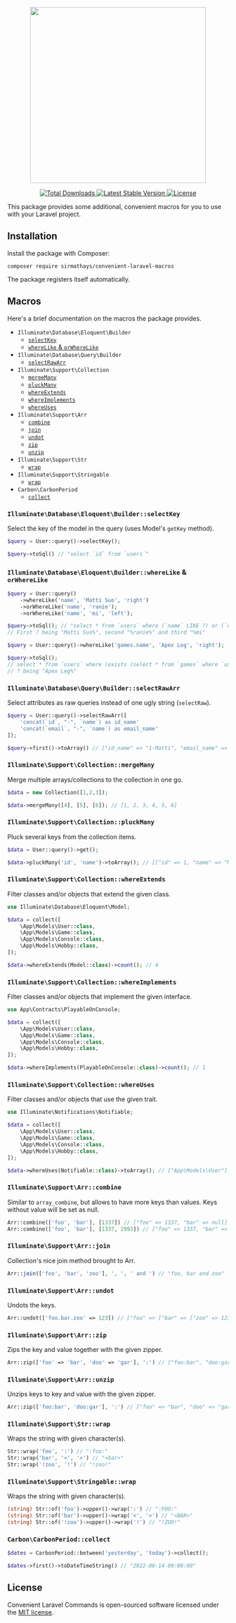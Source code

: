 <p align="center">
    <img src="https://matti.suoraniemi.com/storage/forur3.png" width="400">
</p>

<p align="center">
    <a href="https://packagist.org/packages/sirmathays/convenient-laravel-macros">
        <img src="https://img.shields.io/packagist/dt/sirmathays/convenient-laravel-macros" alt="Total Downloads">
    </a>
    <a href="https://packagist.org/packages/sirmathays/convenient-laravel-macros">
        <img src="https://img.shields.io/packagist/v/sirmathays/convenient-laravel-macros" alt="Latest Stable Version">
    </a>
    <a href="https://packagist.org/packages/sirmathays/convenient-laravel-macros">
        <img src="https://img.shields.io/packagist/l/sirmathays/convenient-laravel-macros" alt="License">
    </a>
</p>

This package provides some additional, convenient macros for you to use with your Laravel project.

## Installation

Install the package with Composer:

    composer require sirmathays/convenient-laravel-macros

The package registers itself automatically.

## Macros

Here's a brief documentation on the macros the package provides.

- `Illuminate\Database\Eloquent\Builder`
  - [`selectKey`](#illuminatedatabaseeloquentbuilderselectkey)
  - [`whereLike` & `orWhereLike`](#illuminatedatabaseeloquentbuilderwherelike--orwherelike)
- `Illuminate\Database\Query\Builder`
  - [`selectRawArr`](#illuminatedatabasequerybuilderselectrawarr)
- `Illuminate\Support\Collection`
  - [`mergeMany`](#illuminatesupportcollectionmergemany)
  - [`pluckMany`](#illuminatesupportcollectionpluckmany)
  - [`whereExtends`](#illuminatesupportcollectionwhereextends)
  - [`whereImplements`](#illuminatesupportcollectionwhereimplements)
  - [`whereUses`](#illuminatesupportcollectionwhereuses)
- `Illuminate\Support\Arr`
  - [`combine`](#illuminatesupportarrcombine)
  - [`join`](#illuminatesupportarrjoin)
  - [`undot`](#illuminatesupportarrundot)
  - [`zip`](#illuminatesupportarrzip)
  - [`unzip`](#illuminatesupportarrunzip)
- `Illuminate\Support\Str`
  - [`wrap`](#illuminatesupportstrwrap)
- `Illuminate\Support\Stringable`
  - [`wrap`](#illuminatesupportstringablewrap)
- `Carbon\CarbonPeriod`
  - [`collect`](#carboncarbonperiodcollect)

### `Illuminate\Database\Eloquent\Builder::selectKey`

Select the key of the model in the query (uses Model's `getKey` method).

```php
$query = User::query()->selectKey();

$query->toSql() // "select `id` from `users`"
```

### `Illuminate\Database\Eloquent\Builder::whereLike` & `orWhereLike`

```php
$query = User::query()
    ->whereLike('name', 'Matti Suo', 'right')
    ->orWhereLike('name', 'ranie');
    ->orWhereLike('name', 'mi', 'left');

$query->toSql(); // "select * from `users` where (`name` LIKE ?) or (`name` LIKE ?) or (`name` LIKE ?)"
// First ? being "Matti Suo%", second "%ranie%" and third "%mi"

$query = User::query()->whereLike('games.name', 'Apex Leg', 'right');

$query->toSql(); 
// select * from `users` where (exists (select * from `games` where `users`.`id` = `games`.`user_id` and `name` LIKE ?))
// ? being "Apex Leg%"
```

### `Illuminate\Database\Query\Builder::selectRawArr`

Select attributes as raw queries instead of one ugly string (`selectRaw`).

```php
$query = User::query()->selectRawArr([
    'concat(`id`, "-", `name`) as id_name'
    'concat(`email`, "-", `name`) as email_name'
]);

$query->first()->toArray() // ["id_name" => "1-Matti", "email_name" => "matti@suoraniemi.com-Matti"]
```

### `Illuminate\Support\Collection::mergeMany`

Merge multiple arrays/collections to the collection in one go.

```php
$data = new Collection([1,2,3]);

$data->mergeMany([4], [5], [6]); // [1, 2, 3, 4, 5, 6]
```

### `Illuminate\Support\Collection::pluckMany`

Pluck several keys from the collection items.

```php
$data = User::query()->get();

$data->pluckMany('id', 'name')->toArray(); // [["id" => 1, "name" => "Matti Suoraniemi"]]
```

### `Illuminate\Support\Collection::whereExtends`

Filter classes and/or objects that extend the given class.

```php
use Illuminate\Database\Eloquent\Model;

$data = collect([
    \App\Models\User::class,
    \App\Models\Game::class,
    \App\Models\Console::class,
    \App\Models\Hobby::class,
]);

$data->whereExtends(Model::class)->count(); // 4
```

### `Illuminate\Support\Collection::whereImplements`

Filter classes and/or objects that implement the given interface.

```php
use App\Contracts\PlayableOnConsole;

$data = collect([
    \App\Models\User::class,
    \App\Models\Game::class,
    \App\Models\Console::class,
    \App\Models\Hobby::class,
]);

$data->whereImplements(PlayableOnConsole::class)->count(); // 1
```

### `Illuminate\Support\Collection::whereUses`

Filter classes and/or objects that use the given trait.

```php
use Illuminate\Notifications\Notifiable;

$data = collect([
    \App\Models\User::class,
    \App\Models\Game::class,
    \App\Models\Console::class,
    \App\Models\Hobby::class,
]);

$data->whereUses(Notifiable::class)->toArray(); // ["App\Models\User"]
```

### `Illuminate\Support\Arr::combine`

Similar to `array_combine`, but allows to have more keys than values. Keys without value will be set
as null.

```php
Arr::combine(['foo', 'bar'], [1337]) // ["foo" => 1337, "bar" => null]
Arr::combine(['foo', 'bar'], [1337, 1993]) // ["foo" => 1337, "bar" => 1993]
```

### `Illuminate\Support\Arr::join`

Collection's nice join method brought to Arr.

```php
Arr::join(['foo', 'bar', 'zoo'], ', ', ' and ') // "foo, bar and zoo"
```

### `Illuminate\Support\Arr::undot`

Undots the keys.

```php
Arr::undot(['foo.bar.zoo' => 123]) // ["foo" => ["bar" => ["zoo" => 123]]]
```

### `Illuminate\Support\Arr::zip`

Zips the key and value together with the given zipper.

```php
Arr::zip(['foo' => 'bar', 'doo' => 'gar'], ':') // ["foo:bar", "doo:gar"]
```

### `Illuminate\Support\Arr::unzip`

Unzips keys to key and value with the given zipper.

```php
Arr::zip(['foo:bar', 'doo:gar'], ':') // ["foo" => "bar", "doo" => "gar"]
```

### `Illuminate\Support\Str::wrap`

Wraps the string with given character(s).

```php
Str::wrap('foo', ':') // ":foo:"
Str::wrap('bar', '<', '>') // "<bar>"
Str::wrap('!zoo', '!') // "!zoo!"
```

### `Illuminate\Support\Stringable::wrap`

Wraps the string with given character(s).

```php
(string) Str::of('foo')->upper()->wrap(':') // ":FOO:"
(string) Str::of('bar')->upper()->wrap('<', '>') // "<BAR>"
(string) Str::of('!zoo')->upper()->wrap('!') // "!ZOO!"
```

### `Carbon\CarbonPeriod::collect`

```php
$dates = CarbonPeriod::between('yesterday', 'today')->collect();

$dates->first()->toDateTimeString() // "2022-06-14 00:00:00"
```

## License

Convenient Laravel Commands is open-sourced software licensed under the [MIT license](LICENSE.md).
